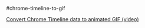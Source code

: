 #chrome-timeline-to-gif

[Convert Chrome Timeline data to animated GIF (video)](http://blog.gospodarets.com/chrome-timeline-to-gif/dist/)